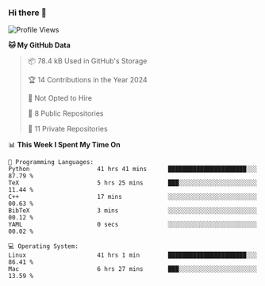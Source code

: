 ### Hi there 👋

<!--
**huayuan4396/huayuan4396** is a ✨ _special_ ✨ repository because its `README.md` (this file) appears on your GitHub profile.

Here are some ideas to get you started:

- 🔭 I’m currently working on ...
- 🌱 I’m currently learning ...
- 👯 I’m looking to collaborate on ...
- 🤔 I’m looking for help with ...
- 💬 Ask me about ...
- 📫 How to reach me: ...
- 😄 Pronouns: ...
- ⚡ Fun fact: ...
-->

<!--START_SECTION:waka-->
![Profile Views](http://img.shields.io/badge/Profile%20Views-1-blue)

**🐱 My GitHub Data** 

> 📦 78.4 kB Used in GitHub's Storage 
 > 
> 🏆 14 Contributions in the Year 2024
 > 
> 🚫 Not Opted to Hire
 > 
> 📜 8 Public Repositories 
 > 
> 🔑 11 Private Repositories 
 > 
📊 **This Week I Spent My Time On** 

```text
💬 Programming Languages: 
Python                   41 hrs 41 mins      ██████████████████████░░░   87.79 % 
TeX                      5 hrs 25 mins       ███░░░░░░░░░░░░░░░░░░░░░░   11.44 % 
C++                      17 mins             ░░░░░░░░░░░░░░░░░░░░░░░░░   00.63 % 
BibTeX                   3 mins              ░░░░░░░░░░░░░░░░░░░░░░░░░   00.12 % 
YAML                     0 secs              ░░░░░░░░░░░░░░░░░░░░░░░░░   00.02 % 

💻 Operating System: 
Linux                    41 hrs 1 min        ██████████████████████░░░   86.41 % 
Mac                      6 hrs 27 mins       ███░░░░░░░░░░░░░░░░░░░░░░   13.59 % 
```


<!--END_SECTION:waka-->
